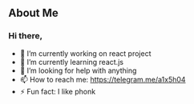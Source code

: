 ## About Me

### Hi there,

- 🔭 I’m currently working on react project
- 🌱 I’m currently learning react.js
- 🤔 I’m looking for help with anything 
- 📫 How to reach me: https://telegram.me/a1x5h04
- ⚡ Fun fact: I like phonk

<!--
**A1X5H04/A1X5H04** is a ✨ _special_ ✨ repository because its `README.md` (this file) appears on your GitHub profile.

Here are some ideas to get you started:

- 🔭 I’m currently working on ...
- 🌱 I’m currently learning ...
- 👯 I’m looking to collaborate on ...
- 🤔 I’m looking for help with ...
- 💬 Ask me about ...
- 📫 How to reach me: ...
- 😄 Pronouns: ...
- ⚡ Fun fact: ...
-->

